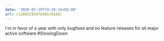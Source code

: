 ```yaml
---
date: '2020-07-29T19:38:16+02:00'
url: /1288529287696519168/
---
```

I'm in favor of a year with only bugfixes and no feature releases for all major active software #SlowingDown
